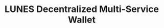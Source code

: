 ---
# This file is licensed under the MIT License (MIT) available on
# http://opensource.org/licenses/MIT.

id: lunes
title: "LUNES Decentralized Multi-Service Wallet"
titleshort: "LUNES"
compat: "mobile web android ios"
level: 3
platform:
  - mobile:
    name: mobile
    os:
      - name: ios
        text: "walletlunes"
        link: "https://itunes.apple.com/us/app/lunes-wallet/id1447150748"
        source: "https://github.com/Lunes-platform/Lunes_Wallet"
        screenshot: "lunes.png"
        check:
          control: "checkpasscontrolmulti"
          validation: "checkfailvalidationcentralized"
          transparency: "checkpasstransparencyopensource"
          environment: "checkpassenvironmenttwofactor"
          privacy: "checkpassprivacybasic"
          fees: "checkpassfeecontroldynamic"
        privacycheck:
          privacyaddressreuse: "checkpassprivacyaddressrotation"
          privacydisclosure: "checkfailprivacydisclosureaccount"
          privacynetwork: "checkfailprivacynetworknosupporttor"
      - name: android
        text: "walletlunes"
        link: "https://play.google.com/store/apps/details?id=com.luneswallet&hl=en"
        source: "https://github.com/Lunes-platform/Lunes_Wallet"
        screenshot: "luneswallet.png"
        check:
          control: "checkpasscontrolmulti"
          validation: "checkfailvalidationcentralized"
          transparency: "checkpasstransparencyopensource"
          environment: "checkpassenvironmenttwofactor"
          privacy: "checkpassprivacybasic"
          fees: "checkpassfeecontroldynamic"
        privacycheck:
          privacyaddressreuse: "checkpassprivacyaddressrotation"
          privacydisclosure: "checkfailprivacydisclosureaccount"
          privacynetwork: "checkfailprivacynetworknosupporttor"
  - web:
    name: web
    os:
      - name: web
        text: "walletlunes"
        link: "https://luneswallet.app"
        source: "https://github.com/Lunes-platform/Lunes_Wallet"
        screenshot: "lunes.png"
        check:
          control: "checkpasscontrolmulti"
          validation: "checkfailvalidationcentralized"
          transparency: "checkfailtransparencyremote"
          environment: "checkpassenvironmenttwofactor"
          privacy: "checkpassprivacybasic"
          fees: "checkpassfeecontroldynamic"
        privacycheck:
          privacyaddressreuse: "checkpassprivacyaddressrotation"
          privacydisclosure: "checkfailprivacydisclosureaccount"
          privacynetwork: "checkpassprivacynetworksupporttorproxy"
---